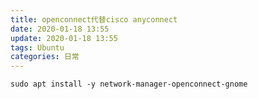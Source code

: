 ```yaml
---
title: openconnect代替cisco anyconnect
date: 2020-01-18 13:55
update: 2020-01-18 13:55
tags: Ubuntu
categories: 日常
---
```



```
sudo apt install -y network-manager-openconnect-gnome

```

